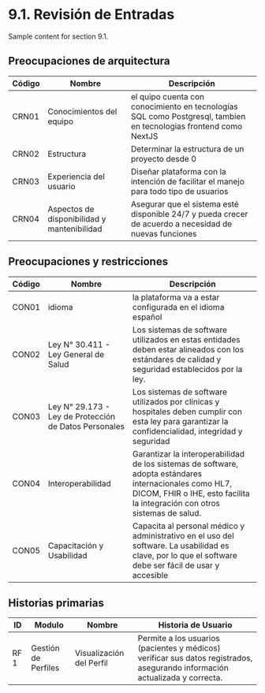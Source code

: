 # 9.1. Revisión de Entradas

Sample content for section 9.1.
## Preocupaciones de arquitectura
| Código   | Nombre | Descripción |
|----------|-----------------------|---------------------|
| CRN01  | 	Conocimientos del equipo               |  el quipo cuenta con conocimiento en tecnologías SQL como Postgresql, tambien en tecnologias frontend como NextJS      |
| CRN02  | Estructura               | Determinar la estructura de un proyecto desde 0          | 
| CRN03  | Experiencia del usuario               | Diseñar plataforma con la intención de facilitar el manejo para todo tipo de usuarios         | 
| CRN04  | Aspectos de disponibilidad y mantenibilidad              | Asegurar que el sistema esté disponible 24/7 y pueda crecer de acuerdo a necesidad de nuevas funciones         | 

## Preocupaciones y restricciones
| Código   | Nombre | Descripción |
|----------|-----------------------|---------------------|
| CON01  | 	idioma               |  la plataforma va a estar configurada en el idioma español     |
| CON02  | Ley N° 30.411 - Ley General de Salud            | Los sistemas de software utilizados en estas entidades deben estar alineados con los estándares de calidad y seguridad establecidos por la ley.         | 
| CON03  | Ley N° 29.173 - Ley de Protección de Datos Personales              | Los sistemas de software utilizados por clínicas y hospitales deben cumplir con esta ley para garantizar la confidencialidad, integridad y seguridad   | 
| CON04  | Interoperabilidad              | Garantizar la interoperabilidad de los sistemas de software, adopta estándares internacionales como HL7, DICOM, FHIR o IHE, esto facilita la integración con otros sistemas de salud.      | 
| CON05  | Capacitación y Usabilidad           | Capacita al personal médico y administrativo en el uso del software. La usabilidad es clave, por lo que el software debe ser fácil de usar y accesible      | 

## Historias primarias
| ID     | Modulo |  Nombre                     | Historia de Usuario                                                                                                                                                                     |
| ------ | -------------------------- | ----------------------- | ---------------------------------------------------------------------------------------------------------------------------------------------------------------- |
| RF 1 | Gestión de Perfiles     |  Visualización del Perfil |  Permite a los usuarios (pacientes y médicos) verificar sus datos registrados, asegurando información actualizada y correcta.   |
 

